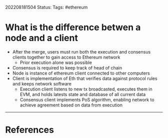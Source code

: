 202208181504
Status: 
Tags: #ethereum 

# What is the difference betwen a node and a client
- After the merge, users must run both the execution and consensus clients together to gain access to Ethereum network
	- Prior execution alone was possible
- Consensus is required to  keep track of head of chain
- Node is instance of ethereum client connected to other computers
- Client is implementation of Eth that verifies data against protocol rules and keeps network software
	- Execution client listens to new tx broadcasted, executes them in EVM, and holds latests state and database of all current data
	- Consensus client implements PoS algorithm, enabling network to achieve agreement based on data from execution






---
# References

